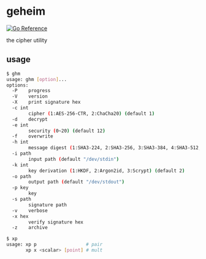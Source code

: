 # geheim

[![Go Reference](https://pkg.go.dev/badge/github.com/jamesliu96/geheim.svg)](https://pkg.go.dev/github.com/jamesliu96/geheim)

the cipher utility

## usage

```sh
$ ghm
usage: ghm [option]...
options:
  -P    progress
  -V    version
  -X    print signature hex
  -c int
        cipher (1:AES-256-CTR, 2:ChaCha20) (default 1)
  -d    decrypt
  -e int
        security (0~20) (default 12)
  -f    overwrite
  -h int
        message digest (1:SHA3-224, 2:SHA3-256, 3:SHA3-384, 4:SHA3-512, 5:SHA-224, 6:SHA-256, 7:SHA-384, 8:SHA-512, 9:SHA-512/224, 10:SHA-512/256) (default 6)
  -i path
        input path (default "/dev/stdin")
  -k int
        key derivation (1:HKDF, 2:Argon2id, 3:Scrypt) (default 2)
  -o path
        output path (default "/dev/stdout")
  -p key
        key
  -s path
        signature path
  -v    verbose
  -x hex
        verify signature hex
  -z    archive
```

```sh
$ xp
usage: xp p                  # pair
       xp x <scalar> [point] # mult
```
